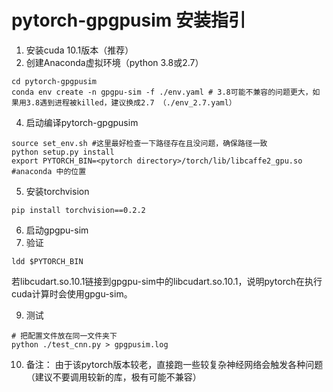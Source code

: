 # pytorch-gpgpusim 安装指引

1. 安装cuda 10.1版本（推荐）
2. 创建Anaconda虚拟环境（python 3.8或2.7）
```shell
cd pytorch-gpgpusim
conda env create -n gpgpu-sim -f ./env.yaml # 3.8可能不兼容的问题更大，如果用3.8遇到进程被killed，建议换成2.7 （./env_2.7.yaml）
```
4. 启动编译pytorch-gpgpusim
```shell
source set_env.sh #这里最好检查一下路径存在且没问题，确保路径一致
python setup.py install
export PYTORCH_BIN=<pytorch directory>/torch/lib/libcaffe2_gpu.so #anaconda 中的位置
```
5. 安装torchvision
```shell
pip install torchvision==0.2.2
```
6. 启动gpgpu-sim
7. 验证
```shell
ldd $PYTORCH_BIN
```
若libcudart.so.10.1链接到gpgpu-sim中的libcudart.so.10.1，说明pytorch在执行cuda计算时会使用gpgu-sim。

9. 测试
```shell
# 把配置文件放在同一文件夹下
python ./test_cnn.py > gpgpusim.log
```

10. 备注：
由于该pytorch版本较老，直接跑一些较复杂神经网络会触发各种问题（建议不要调用较新的库，极有可能不兼容）
